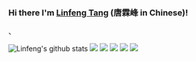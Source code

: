 ### Hi there  I'm [Linfeng Tang](https://scholar.google.com/citations?user=PyRqpAsAAAAJ&hl=en) (唐霖峰 in Chinese)!

<!--
**Linfeng-Tang/Linfeng-Tang** is a ✨ _special_ ✨ repository because its `README.md` (this file) appears on your GitHub profile.

Here are some ideas to get you started:

- 🔭 I’m currently working on ...
- 🌱 I’m currently learning ...
- 👯 I’m looking to collaborate on ...
- 🤔 I’m looking for help with ...
- 💬 Ask me about ...
- 📫 How to reach me: ...
- 😄 Pronouns: ...
- ⚡ Fun fact: ...
-->、
![Linfeng's github stats](https://github-readme-stats.vercel.app/api?username=madneal&show_icons=true&theme=radical) 
![](https://img.shields.io/badge/-Nodejs-43853d?style=flat-square&logo=Node.js&logoColor=white)
![](https://img.shields.io/badge/-WebRTC-008000?style=flat-square&logo=WebRTC&labelColor=90EE90&color=fff)
![](https://img.shields.io/badge/-JavaScript-e5cd0c?style=flat-square&logo=JavaScript&labelColor=f7df1e&logoColor=000)
![](https://img.shields.io/badge/-Vue.js-29beb0?style=flat-square&logo=vue.js&labelColor=ffffff&color=4FC08D)
![](https://img.shields.io/badge/-React-29beb0?style=flat-square&logo=React&labelColor=ffffff&color=61DAFB)
